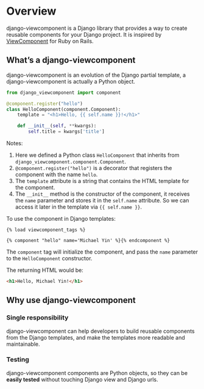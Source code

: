 # Overview

django-viewcomponent is a Django library that provides a way to create reusable components for your Django project. It is inspired by [ViewComponent](https://viewcomponent.org/) for Ruby on Rails.

## What’s a django-viewcomponent

django-viewcomponent is an evolution of the Django partial template, a django-viewcomponent is actually a Python object.

```python
from django_viewcomponent import component

@component.register("hello")
class HelloComponent(component.Component):
    template = "<h1>Hello, {{ self.name }}!</h1>"

    def __init__(self, **kwargs):
        self.title = kwargs['title']
```

Notes:

1. Here we defined a Python class `HelloComponent` that inherits from `django_viewcomponent.component.Component`.
2. `@component.register("hello")` is a decorator that registers the component with the name `hello`.
3. The `template` attribute is a string that contains the HTML template for the component.
4. The `__init__` method is the constructor of the component, it receives the `name` parameter and stores it in the `self.name` attribute. So we can access it later in the template via `{{ self.name }}`.

To use the component in Django templates:

```django
{% load viewcomponent_tags %}

{% component "hello" name='Michael Yin' %}{% endcomponent %}
```

The `component` tag will initialize the component, and pass the `name` parameter to the `HelloComponent` constructor.

The returning HTML would be:

```html
<h1>Hello, Michael Yin!</h1>
```

## Why use django-viewcomponent

### Single responsibility

django-viewcomponent can help developers to build reusable components from the Django templates, and make the templates more readable and maintainable.

### Testing

django-viewcomponent components are Python objects, so they can be **easily tested** without touching Django view and Django urls.
